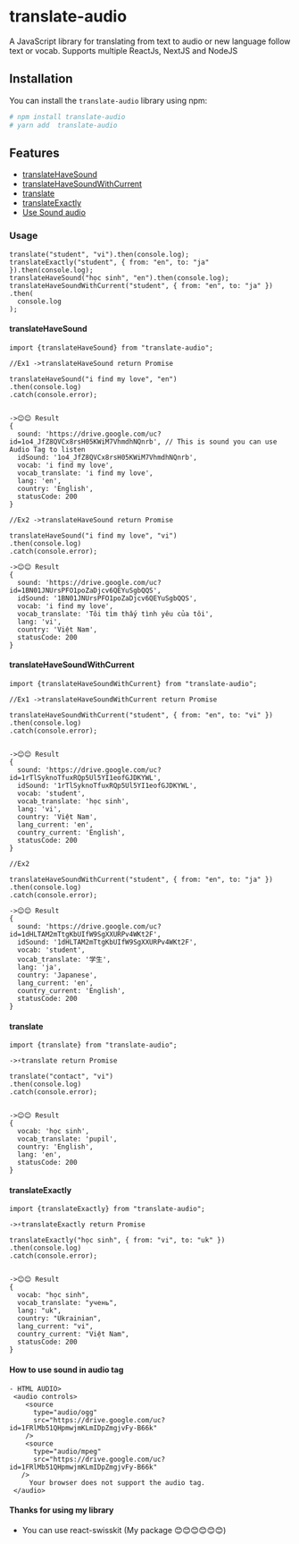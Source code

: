 # translate-audio

A JavaScript library for translating from text to audio or new language follow text or vocab. Supports multiple ReactJs, NextJS and NodeJS

## Installation

You can install the `translate-audio` library using npm:

```bash
# npm install translate-audio
# yarn add  translate-audio
```

## Features

- [translateHaveSound](#translateHaveSound)
- [translateHaveSoundWithCurrent](#translateHaveSoundWithCurrent)
- [translate](#translate)
- [translateExactly](#translateExactly)
- [Use Sound audio](#how-to-use-sound-in-audio-tag)

### Usage

```
translate("student", "vi").then(console.log);
translateExactly("student", { from: "en", to: "ja" }).then(console.log);
translateHaveSound("học sinh", "en").then(console.log);
translateHaveSoundWithCurrent("student", { from: "en", to: "ja" })
.then(
  console.log
);
```

#### translateHaveSound

```
import {translateHaveSound} from "translate-audio";

//Ex1 ->translateHaveSound return Promise

translateHaveSound("i find my love", "en")
.then(console.log)
.catch(console.error);


->😊😊 Result
{
  sound: 'https://drive.google.com/uc?id=1o4_JfZ8QVCx8rsH05KWiM7VhmdhNQnrb', // This is sound you can use Audio Tag to listen
  idSound: '1o4_JfZ8QVCx8rsH05KWiM7VhmdhNQnrb',
  vocab: 'i find my love',
  vocab_translate: 'i find my love',
  lang: 'en',
  country: 'English',
  statusCode: 200
}

//Ex2 ->translateHaveSound return Promise

translateHaveSound("i find my love", "vi")
.then(console.log)
.catch(console.error);

->😊😊 Result
{
  sound: 'https://drive.google.com/uc?id=1BN01JNUrsPFO1poZaDjcv6QEYuSgbQQS',
  idSound: '1BN01JNUrsPFO1poZaDjcv6QEYuSgbQQS',
  vocab: 'i find my love',
  vocab_translate: 'Tôi tìm thấy tình yêu của tôi',
  lang: 'vi',
  country: 'Việt Nam',
  statusCode: 200
}
```

#### translateHaveSoundWithCurrent

```
import {translateHaveSoundWithCurrent} from "translate-audio";

//Ex1 ->translateHaveSoundWithCurrent return Promise

translateHaveSoundWithCurrent("student", { from: "en", to: "vi" })
.then(console.log)
.catch(console.error);


->😊😊 Result
{
  sound: 'https://drive.google.com/uc?id=1rTlSyknoTfuxRQp5Ul5YI1eofGJDKYWL',
  idSound: '1rTlSyknoTfuxRQp5Ul5YI1eofGJDKYWL',
  vocab: 'student',
  vocab_translate: 'học sinh',
  lang: 'vi',
  country: 'Việt Nam',
  lang_current: 'en',
  country_current: 'English',
  statusCode: 200
}

//Ex2

translateHaveSoundWithCurrent("student", { from: "en", to: "ja" })
.then(console.log)
.catch(console.error);

->😊😊 Result
{
  sound: 'https://drive.google.com/uc?id=1dHLTAM2mTtgKbUIfW9SgXXURPv4WKt2F',
  idSound: '1dHLTAM2mTtgKbUIfW9SgXXURPv4WKt2F',
  vocab: 'student',
  vocab_translate: '学生',
  lang: 'ja',
  country: 'Japanese',
  lang_current: 'en',
  country_current: 'English',
  statusCode: 200
}
```

#### translate

```
import {translate} from "translate-audio";

->⚡translate return Promise

translate("contact", "vi")
.then(console.log)
.catch(console.error);


->😊😊 Result
{
  vocab: 'học sinh',
  vocab_translate: 'pupil',
  country: 'English',
  lang: 'en',
  statusCode: 200
}
```

#### translateExactly

```
import {translateExactly} from "translate-audio";

->⚡translateExactly return Promise

translateExactly("học sinh", { from: "vi", to: "uk" })
.then(console.log)
.catch(console.error);


->😊😊 Result
{
  vocab: "học sinh",
  vocab_translate: "учень",
  lang: "uk",
  country: "Ukrainian",
  lang_current: "vi",
  country_current: "Việt Nam",
  statusCode: 200
}
```

#### How to use sound in audio tag

```
- HTML AUDIO>
 <audio controls>
    <source
      type="audio/ogg"
      src="https://drive.google.com/uc?id=1FRlMb51QHpmwjmKLmIDpZmgjvFy-B66k"
    />
    <source
      type="audio/mpeg"
      src="https://drive.google.com/uc?id=1FRlMb51QHpmwjmKLmIDpZmgjvFy-B66k"
   />
     Your browser does not support the audio tag.
 </audio>
```

#### Thanks for using my library

- You can use react-swisskit (My package 😊😊😊😊😊😊)

